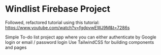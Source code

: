 # Windlist Firebase Project

Followed, refactored tutorial using this tutorial:
https://www.youtube.com/watch?v=fgdpvwEWJ9M&t=7286s

Simple To-do list project app where you can either authenticate by Google login or email / password login
Use TailwindCSS for building components and pages
